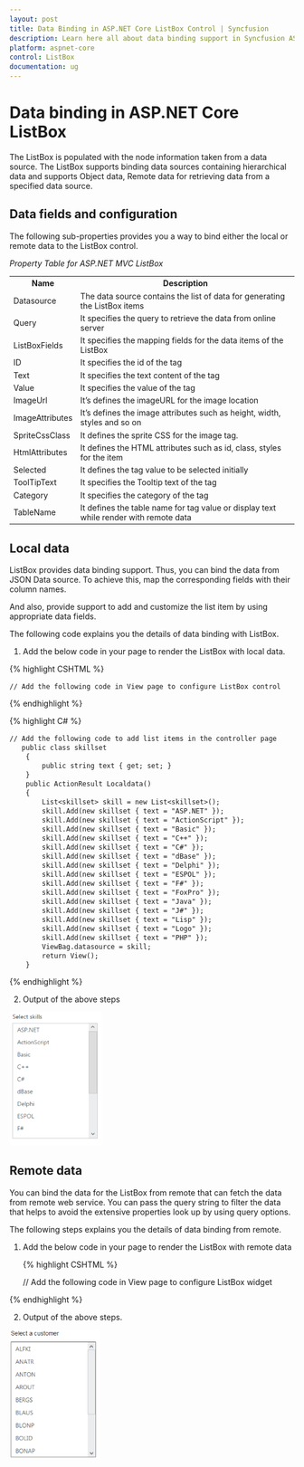 ```yaml
---
layout: post
title: Data Binding in ASP.NET Core ListBox Control | Syncfusion
description: Learn here all about data binding support in Syncfusion ASP.NET Core ListBox control, it's elements, and more.
platform: aspnet-core
control: ListBox
documentation: ug
---
```


# Data binding in ASP.NET Core ListBox

The ListBox is populated with the node information taken from a data source. The ListBox supports binding data sources containing hierarchical data and supports Object data, Remote data for retrieving data from a specified data source.

## Data fields and configuration 

The following sub-properties provides you a way to bind either the local or remote data to the ListBox control.

_Property Table for ASP.NET MVC ListBox_

<table>
<tr>
<th>
Name</th><th>
Description</th></tr>
<tr>
<td>
Datasource</td><td>
The data source contains the list of data for generating the ListBox items</td></tr>
<tr>
<td>
Query</td><td>
It specifies the query to retrieve the data from online server</td></tr>
<tr>
<td>
ListBoxFields</td><td>
It specifies the mapping fields for the data items of the ListBox</td></tr>
<tr>
<td>
ID</td><td>
It specifies the id of the tag</td></tr>
<tr>
<td>
Text</td><td>
It specifies the text content of the tag</td></tr>
<tr>
<td>
Value</td><td>
It specifies the value of the tag</td></tr>
<tr>
<td>
ImageUrl</td><td>
It’s defines the imageURL for the image location</td></tr>
<tr>
<td>
ImageAttributes</td><td>
It’s defines the image attributes such as height, width, styles and so on</td></tr>
<tr>
<td>
SpriteCssClass</td><td>
It defines the sprite CSS for the image tag.</td></tr>
<tr>
<td>
HtmlAttributes</td><td>
It defines the HTML attributes such as id, class, styles for the item</td></tr>
<tr>
<td>
Selected</td><td>
It defines the tag value to be selected initially</td></tr>
<tr>
<td>
ToolTipText</td><td>
It specifies the Tooltip text  of the tag</td></tr>
<tr>
<td>
Category</td><td>
It specifies the category of the tag</td></tr>
<tr>
<td>
TableName</td><td>
It defines the table name for tag value or display text while render with remote data</td></tr>
</table>

## Local data

ListBox provides data binding support. Thus, you can bind the data from JSON Data source. To achieve this, map the corresponding fields with their column names.

And also, provide support to add and customize the list item by using appropriate data fields. 

The following code explains you the details of data binding with ListBox. 

1. Add the below code in your page to render the ListBox with local data.

  {% highlight CSHTML %}
   
	// Add the following code in View page to configure ListBox control

<ej-list-box id="listboxsample" datasource="ViewBag.datasource">
    <e-list-box-fields id="empid" text="text"/>
</ej-list-box>  


{% endhighlight %}
   
   
{% highlight C# %}
   
	// Add the following code to add list items in the controller page
	   public class skillset
        {
            public string text { get; set; }
        }
        public ActionResult Localdata()
        {
            List<skillset> skill = new List<skillset>();
            skill.Add(new skillset { text = "ASP.NET" });
            skill.Add(new skillset { text = "ActionScript" });
            skill.Add(new skillset { text = "Basic" });
            skill.Add(new skillset { text = "C++" });
            skill.Add(new skillset { text = "C#" });
            skill.Add(new skillset { text = "dBase" });
            skill.Add(new skillset { text = "Delphi" });
            skill.Add(new skillset { text = "ESPOL" });
            skill.Add(new skillset { text = "F#" });
            skill.Add(new skillset { text = "FoxPro" });
            skill.Add(new skillset { text = "Java" });
            skill.Add(new skillset { text = "J#" });
            skill.Add(new skillset { text = "Lisp" });
            skill.Add(new skillset { text = "Logo" });
            skill.Add(new skillset { text = "PHP" });
            ViewBag.datasource = skill;
            return View();
        }


{% endhighlight %}
   
		
2. Output of the above steps



![Local data in ASP.NET Core ListBox.](data-binding_images/aspnet-core-listbox-data-binding.png)



## Remote data 

You can bind the data for the ListBox from remote that can fetch the data from remote web service. You can pass the query string to filter the data that helps to avoid the extensive properties look up by using query options. 

The following steps explains you the details of data binding from remote. 

1. Add the below code in your page to render the ListBox with remote data



    {% highlight CSHTML %}

	// Add the following code in View page to configure ListBox widget

<ej-list-box id="customerList" query="ej.Query().from('Customers').take(10)">
    <e-datamanager url="//mvc.syncfusion.com/Services/Northwnd.svc/"></e-datamanager>
    <e-list-box-fields text="CustomerID" />
</ej-list-box>  


 {% endhighlight %}
   




2. Output of the above steps.


![Remote data  in ASP.NET Core](data-binding_images/aspnet-core-listbox-remote-data.png)



